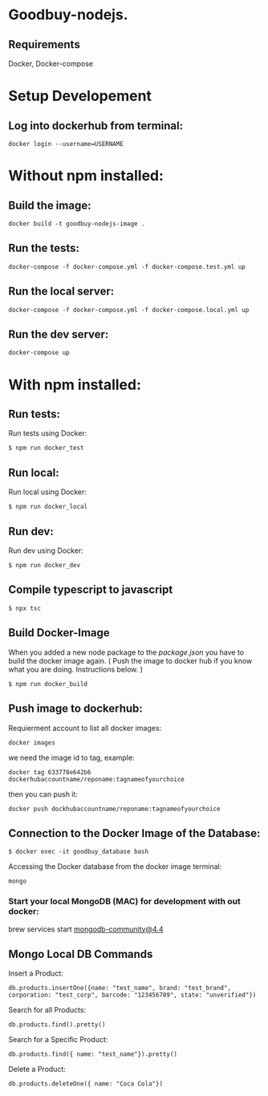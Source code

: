 # Goodbuy-nodejs.

## Requirements
Docker, Docker-compose

# Setup Developement

## Log into dockerhub from terminal:
```
docker login --username=USERNAME
```
# Without npm installed: 

## Build the image:
```
docker build -t goodbuy-nodejs-image .
```
## Run the tests:
```
docker-compose -f docker-compose.yml -f docker-compose.test.yml up
```
## Run the local server:
```
docker-compose -f docker-compose.yml -f docker-compose.local.yml up
```
## Run the dev server:
```
docker-compose up
```
# With npm installed: 

## Run tests:
Run tests using Docker:
```
$ npm run docker_test
```
## Run local:
Run local using Docker:
```
$ npm run docker_local
```
## Run dev:
Run dev using Docker:
```
$ npm run docker_dev
```
## Compile typescript to javascript
```
$ npx tsc
```
## Build Docker-Image
When you added a new node package to the *package.json* you have to build the docker image again. ( Push the image to docker hub if you know what you are doing. Instructions below. )
```
$ npm run docker_build
```
## Push image to dockerhub:
Requierment account to
list all docker images:
```
docker images 
```

we need the image id to tag, example:

```
docker tag 633778e642b6 dockerhubaccountname/reponame:tagnameofyourchoice
```

then you can push it:

```
docker push dockhubaccountname/reponame:tagnameofyourchoice
```


## Connection to the Docker Image of the Database:
```
$ docker exec -it goodbuy_database bash
```
Accessing the Docker database from the docker image terminal:
```
mongo
```

### Start your local MongoDB (MAC) for development with out docker:

brew services start mongodb-community@4.4

## Mongo Local DB Commands
Insert a Product:
```
db.products.insertOne({name: "test_name", brand: "test_brand", corporation: "test_corp", barcode: "123456789", state: "unverified"})
```
Search for all Products:
```
db.products.find().pretty()
```
Search for a Specific Product:
```
db.products.find({ name: "test_name"}).pretty()
```
Delete a Product:
```
db.products.deleteOne({ name: "Coca Cola"})
```


